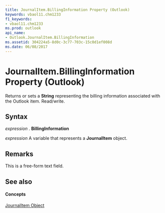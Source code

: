 ```yaml
---
title: JournalItem.BillingInformation Property (Outlook)
keywords: vbaol11.chm1233
f1_keywords:
- vbaol11.chm1233
ms.prod: outlook
api_name:
- Outlook.JournalItem.BillingInformation
ms.assetid: 304224a5-8d0c-3c77-703c-15c0d1ef008d
ms.date: 06/08/2017
---
```



# JournalItem.BillingInformation Property (Outlook)

Returns or sets a  **String** representing the billing information associated with the Outlook item. Read/write.


## Syntax

 _expression_ . **BillingInformation**

 _expression_ A variable that represents a **JournalItem** object.


## Remarks

This is a free-form text field.


## See also


#### Concepts


[JournalItem Object](Outlook.JournalItem.md)

